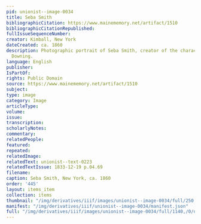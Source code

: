 ```yaml
---
pid: unionist--image-0034
title: Seba Smith
bibliographicCitation: https://www.mainememory.net/artifact/1510
bibliographicCitationRepublished: 
fullIssueSequenceNumber: 
creator: Kimball, New York
dateCreated: ca. 1860
description: Photographic portrait of Seba Smith, creator of the character Major Jack
  Downing.
language: English
publisher: 
IsPartOf: 
rights: Public Domain
source: https://www.mainememory.net/artifact/1510
subject: 
type: image
category: Image
articleType: 
volume: 
issue: 
transcription: 
scholarlyNotes: 
commentary: 
relatedPeople: 
featured: 
repeated: 
relatedImage: 
relatedText: unionist--text-0223
relatedTextIssue: 1833-12-19 p.04.69
filename: 
caption: Seba Smith, New York, ca. 1860
order: '445'
layout: items_item
collection: items
thumbnail: "/img/derivatives/iiif/images/unionist--image-0034/full/250,/0/default.jpg"
manifest: "/img/derivatives/iiif/unionist--image-0034/manifest.json"
full: "/img/derivatives/iiif/images/unionist--image-0034/full/1140,/0/default.jpg"
---
```

